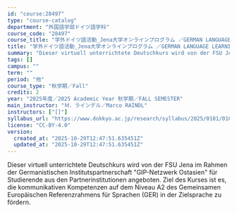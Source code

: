 ```yaml
---
id: "course:28497"
type: "course-catalog"
department: "外国語学部ドイツ語学科"
course_code: "28497"
course_title: "学外ドイツ語活動_Jena大学オンラインプログラム ／GERMAN LANGUAGE LEARNING BEYOND THE CLASSROOM"
title: "学外ドイツ語活動_Jena大学オンラインプログラム ／GERMAN LANGUAGE LEARNING BEYOND THE CLASSROOM"
summary: "Dieser virtuell unterrichtete Deutschkurs wird von der FSU Jena im Rahmen der Germanistischen Institutspartnerschaft \"GI…"
tags: []
campus: ""
term: ""
period: "他"
course_type: "秋学期／Fall"
credits: 2
year: "2025年度／2025 Academic Year 秋学期／FALL SEMESTER"
main_instructor: "Ｍ．ラインデル／Marco RAINDL"
instructors: ["[]"]
syllabus_url: "https://www.dokkyo.ac.jp/research/syllabus/2025/0101/0101_28497_ja_JP.html"
license: "CC-BY-4.0"
version:
  created_at: "2025-10-29T12:47:51.635451Z"
  updated_at: "2025-10-29T12:47:51.635451Z"
---
```

Dieser virtuell unterrichtete Deutschkurs wird von der FSU Jena im Rahmen der Germanistischen Institutspartnerschaft "GIP-Netzwerk Ostasien" für Studierende aus den Partnerinstitutionen angeboten. Ziel des Kurses ist es, die kommunikativen Kompetenzen auf dem Niveau A2 des Gemeinsamen Europäischen Referenzrahmens für Sprachen (GER) in der Zielsprache zu fördern.
